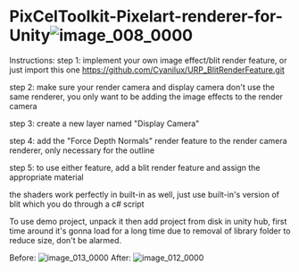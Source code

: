 # PixCelToolkit-Pixelart-renderer-for-Unity![image_008_0000](https://user-images.githubusercontent.com/83895158/191230072-1874d45e-1140-405f-97c5-7f11888c0fcd.jpg)
Instructions:
step 1: implement your own image effect/blit render feature, or just import this one https://github.com/Cyanilux/URP_BlitRenderFeature.git

step 2: make sure your render camera and display camera don't use the same renderer, you only want to be adding the image effects to the render camera

step 3: create a new layer named "Display Camera"

step 4: add the "Force Depth Normals" render feature to the render camera renderer, only necessary for the outline

step 5: to use either feature, add a blit render feature and assign the appropriate material

the shaders work perfectly in built-in as well, just use built-in's version of blit which you do through a c# script


To use demo project, unpack it then add project from disk in unity hub, first time around it's gonna load for a long time due to removal of library folder to reduce size, don't be alarmed. 

Before:
![image_013_0000](https://user-images.githubusercontent.com/83895158/191400983-e38cf342-4dfa-4c61-827c-8bc1a09d19a9.png)
After:
![image_012_0000](https://user-images.githubusercontent.com/83895158/191401009-9c1fae1b-8946-4df0-83fd-d3d41e43b556.png)
